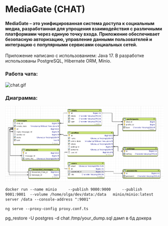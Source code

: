 # MediaGate (CHAT)
#### MediaGate – это унифицированная система доступа к социальным медиа, разработанная для упрощения взаимодействия с различными платформами через единую точку входа. Приложение обеспечивает безопасную авторизацию, управление данными пользователей и интеграцию с популярными сервисами социальных сетей.

Приложение написано с использованием:
Java 17. В разработке использованы PostgreSQL, Hibernate ORM, Minio.

### Работа чата:
![chat.gif](chat.gif)

### Диаграмма:
![diagram.png](diagram.png)

```
docker run --name minio     --publish 9000:9000     --publish 9001:9001  --volume /home/olga/dev/data:/data   minio/minio:latest  server /data --console-address ":9001"
```

```
ng serve --proxy-config proxy.conf.ts
```

pg_restore -U postgres -d chat /tmp/your_dump.sql
дамп в бд докера